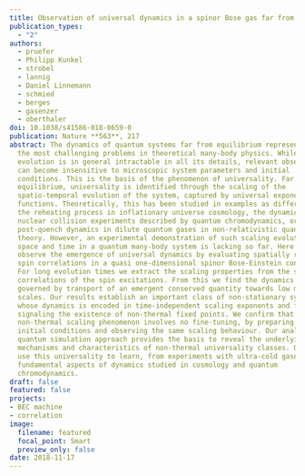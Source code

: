 ```yaml
---
title: Observation of universal dynamics in a spinor Bose gas far from equilibrium
publication_types:
  - "2"
authors:
  - pruefer
  - Philipp Kunkel
  - strobel
  - lannig
  - Daniel Linnemann
  - schmied
  - berges
  - gasenzer
  - oberthaler
doi: 10.1038/s41586-018-0659-0
publication: Nature **563**, 217
abstract: The dynamics of quantum systems far from equilibrium represents one of
  the most challenging problems in theoretical many-body physics. While the
  evolution is in general intractable in all its details, relevant observables
  can become insensitive to microscopic system parameters and initial
  conditions. This is the basis of the phenomenon of universality. Far from
  equilibrium, universality is identified through the scaling of the
  spatio-temporal evolution of the system, captured by universal exponents and
  functions. Theoretically, this has been studied in examples as different as
  the reheating process in inflationary universe cosmology, the dynamics of
  nuclear collision experiments described by quantum chromodynamics, or the
  post-quench dynamics in dilute quantum gases in non-relativistic quantum field
  theory. However, an experimental demonstration of such scaling evolution in
  space and time in a quantum many-body system is lacking so far. Here we
  observe the emergence of universal dynamics by evaluating spatially resolved
  spin correlations in a quasi one-dimensional spinor Bose-Einstein condensate.
  For long evolution times we extract the scaling properties from the spatial
  correlations of the spin excitations. From this we find the dynamics to be
  governed by transport of an emergent conserved quantity towards low momentum
  scales. Our results establish an important class of non-stationary systems
  whose dynamics is encoded in time-independent scaling exponents and functions
  signaling the existence of non-thermal fixed points. We confirm that the
  non-thermal scaling phenomenon involves no fine-tuning, by preparing different
  initial conditions and observing the same scaling behaviour. Our analog
  quantum simulation approach provides the basis to reveal the underlying
  mechanisms and characteristics of non-thermal universality classes. One may
  use this universality to learn, from experiments with ultra-cold gases, about
  fundamental aspects of dynamics studied in cosmology and quantum
  chromodynamics.
draft: false
featured: false
projects:
- BEC machine
- correlation
image:
  filename: featured
  focal_point: Smart
  preview_only: false
date: 2018-11-17
---
```

